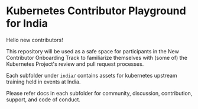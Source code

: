 # Kubernetes Contributor Playground for India

Hello new contributors!

This repository will be used as a safe space for participants in the New Contributor Onboarding Track to familiarize themselves with (some of) the Kubernetes Project's review and pull request processes.

Each subfolder under `india/` contains assets for kubernetes upstream training held in events at India.

Please refer docs in each subfolder for community, discussion, contribution, support, and code of conduct.
